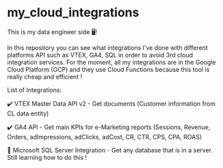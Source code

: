 # my_cloud_integrations
This is my data engineer side 🖥️! 

In this repository you can see what integrations I've done with different platforms API such as VTEX, GA4, SQL in order to avoid 3rd cloud integration services. 
For the moment, all my integrations are in the Google Cloud Platform (GCP) and they use Cloud Functions because this tool is really cheap and efficient !

List of Integrations: 

✔️ VTEX Master Data API v2 - Get documents (Customer information from CL data entity) 

✔️ GA4 API - Get main KPIs for e-Marketing reports (Sessions, Revenue, Orders, adImpressions, adClicks, adCost, CR, CTR, CPS, CPA, ROAS)

🏁 Microsoft SQL Server Integration - Get any database that is in a server. Still learning how to do this ! 
